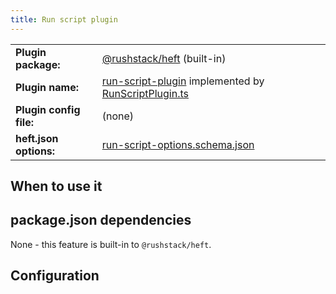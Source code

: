 ```yaml
---
title: Run script plugin
---
```


<!-- prettier-ignore-start -->
|     |     |
| --- | --- |
| **Plugin package:** | [@rushstack/heft](https://github.com/microsoft/rushstack/tree/main/apps/heft) (built-in) |
| **Plugin name:** | [run-script-plugin](https://github.com/microsoft/rushstack/blob/main/apps/heft/heft-plugin.json) implemented by [RunScriptPlugin.ts](https://github.com/microsoft/rushstack/blob/main/apps/heft/src/plugins/RunScriptPlugin.ts) |
| **Plugin config file:** | (none) |
| **heft.json options:** | [run-script-options.schema.json](https://developer.microsoft.com/json-schemas/heft/v0/run-script-options.schema.json) |
<!-- prettier-ignore-end -->

## When to use it

## package.json dependencies

None - this feature is built-in to `@rushstack/heft`.

## Configuration

